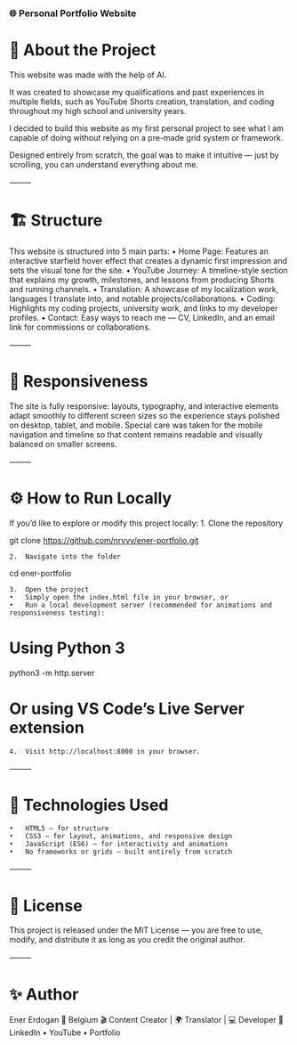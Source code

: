 
### 🌐 Personal Portfolio Website

# 🧠 About the Project

This website was made with the help of AI.

It was created to showcase my qualifications and past experiences in multiple fields, such as YouTube Shorts creation, translation, and coding throughout my high school and university years.

I decided to build this website as my first personal project to see what I am capable of doing without relying on a pre-made grid system or framework.

Designed entirely from scratch, the goal was to make it intuitive — just by scrolling, you can understand everything about me.

⸻

# 🏗️ Structure

This website is structured into 5 main parts:
	•	Home Page: Features an interactive starfield hover effect that creates a dynamic first impression and sets the visual tone for the site.
	•	YouTube Journey: A timeline-style section that explains my growth, milestones, and lessons from producing Shorts and running channels.
	•	Translation: A showcase of my localization work, languages I translate into, and notable projects/collaborations.
	•	Coding: Highlights my coding projects, university work, and links to my developer profiles.
	•	Contact: Easy ways to reach me — CV, LinkedIn, and an email link for commissions or collaborations.

⸻

# 📱 Responsiveness

The site is fully responsive: layouts, typography, and interactive elements adapt smoothly to different screen sizes so the experience stays polished on desktop, tablet, and mobile.
Special care was taken for the mobile navigation and timeline so that content remains readable and visually balanced on smaller screens.

⸻

# ⚙️ How to Run Locally

If you’d like to explore or modify this project locally:
	1.	Clone the repository

git clone https://github.com/nrvvv/ener-portfolio.git


	2.	Navigate into the folder

cd ener-portfolio


	3.	Open the project
	•	Simply open the index.html file in your browser, or
	•	Run a local development server (recommended for animations and responsiveness testing):

# Using Python 3
python3 -m http.server

# Or using VS Code’s Live Server extension


	4.	Visit http://localhost:8000 in your browser.

⸻

# 🧰 Technologies Used
	•	HTML5 – for structure
	•	CSS3 – for layout, animations, and responsive design
	•	JavaScript (ES6) – for interactivity and animations
	•	No frameworks or grids – built entirely from scratch

⸻

# 📜 License

This project is released under the MIT License — you are free to use, modify, and distribute it as long as you credit the original author.

⸻

# ✨ Author

Ener Erdogan
📍 Belgium
🎬 Content Creator | 🌍 Translator | 💻 Developer
🔗 LinkedIn • YouTube • Portfolio